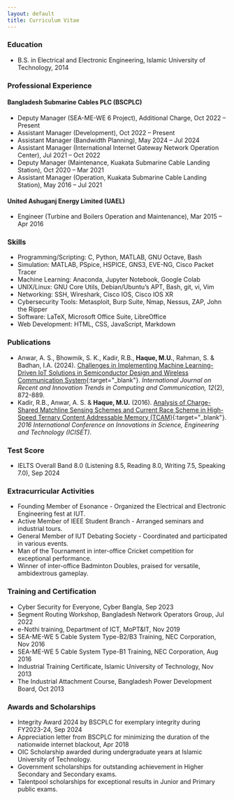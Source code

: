 ```yaml
---
layout: default
title: Curriculum Vitae
---
```


### Education

- B.S. in Electrical and Electronic Engineering, Islamic University of Technology, 2014

### Professional Experience

#### Bangladesh Submarine Cables PLC (BSCPLC)
  - Deputy Manager (SEA-ME-WE 6 Project), Additional Charge, Oct 2022 – Present
  - Assistant Manager (Development), Oct 2022 – Present
  - Assistant Manager (Bandwidth Planning), May 2024 – Jul 2024
  - Assistant Manager (International Internet Gateway Network Operation Center), Jul 2021 – Oct 2022
  - Deputy Manager (Maintenance, Kuakata Submarine Cable Landing Station), Oct 2020 – Mar 2021
  - Assistant Manager (Operation, Kuakata Submarine Cable Landing Station), May 2016 – Jul 2021

#### United Ashuganj Energy Limited (UAEL)
  - Engineer (Turbine and Boilers Operation and Maintenance), Mar 2015 – Apr 2016

### Skills

- Programming/Scripting: C, Python, MATLAB, GNU Octave, Bash
- Simulation: MATLAB, PSpice, HSPICE, GNS3, EVE-NG, Cisco Packet Tracer
- Machine Learning: Anaconda, Jupyter Notebook, Google Colab
- UNIX/Linux: GNU Core Utils, Debian/Ubuntu’s APT, Bash, git, vi, Vim
- Networking: SSH, Wireshark, Cisco IOS, Cisco IOS XR
- Cybersecurity Tools: Metasploit, Burp Suite, Nmap, Nessus, ZAP, John the Ripper
- Software: LaTeX, Microsoft Office Suite, LibreOffice
- Web Development: HTML, CSS, JavaScript, Markdown

### Publications

- Anwar, A. S., Bhowmik, S. K., Kadir, R.B., **Haque, M.U.**, Rahman, S. & Badhan, I.A. (2024). [Challenges in Implementing Machine Learning-Driven IoT Solutions in Semiconductor Design and Wireless Communication System](https://ijritcc.org/index.php/ijritcc/article/view/11127){:target="_blank"}. *International Journal on Recent and Innovation Trends in Computing and Communication, 12*(2), 872-889.      
- Kadir, R.B., Anwar, A. S. & **Haque, M.U.** (2016). [Analysis of Charge-Shared Matchline Sensing Schemes and Current Race Scheme in High-Speed Ternary Content Addressable Memory (TCAM)](https://ieeexplore.ieee.org/document/7856490){:target="_blank"}. *2016 International Conference on Innovations in Science, Engineering and Technology (ICISET)*.  

### Test Score

- IELTS Overall Band 8.0 (Listening 8.5, Reading 8.0, Writing 7.5, Speaking 7.0), Sep 2024

### Extracurricular Activities

- Founding Member of Esonance - Organized the Electrical and Electronic Engineering fest at IUT.
- Active Member of IEEE Student Branch - Arranged seminars and industrial tours.
- General Member of IUT Debating Society - Coordinated and participated in various events.
- Man of the Tournament in inter-office Cricket competition for exceptional performance.
- Winner of inter-office Badminton Doubles, praised for versatile, ambidextrous gameplay.

### Training and Certification

- Cyber Security for Everyone, Cyber Bangla, Sep 2023
- Segment Routing Workshop, Bangladesh Network Operators Group, Jul 2022
- e-Nothi training, Department of ICT, MoPT&IT, Nov 2019
- SEA-ME-WE 5 Cable System Type-B2/B3 Training, NEC Corporation, Nov 2016
- SEA-ME-WE 5 Cable System Type-B1 Training, NEC Corporation, Aug 2016
- Industrial Training Certificate, Islamic University of Technology, Nov 2013
- The Industrial Attachment Course, Bangladesh Power Development Board, Oct 2013

### Awards and Scholarships

- Integrity Award 2024 by BSCPLC for exemplary integrity during FY2023-24, Sep 2024
- Appreciation letter from BSCPLC for minimizing the duration of the nationwide internet blackout, Apr 2018
- OIC Scholarship awarded during undergraduate years at Islamic University of Technology.
- Government scholarships for outstanding achievement in Higher Secondary and Secondary exams.
- Talentpool scholarships for exceptional results in Junior and Primary public exams.